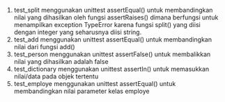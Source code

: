 1. test_split menggunakan unittest assertEqual() untuk membandingkan nilai yang dihasilkan oleh fungsi assertRaises() dimana berfungsi untuk menampilkan exception TypeError karena fungsi split() yang diisi dengan integer yang seharusnya diisi string. 
2. test_add menggunakan unittest assertEqual() untuk membandingkan nilai dari fungsi add()
3. test_person menggunakan unittest assertFalse() untuk membalikkan nilai yang dihasilkan adalah false
4. test_dictionary menggunakan unittest assertIn() untuk memasukkan nilai/data pada objek tertentu
5. test_employe menggunakan unittest assertEqual() untuk membandingkan nilai parameter kelas employe
